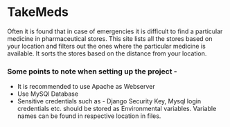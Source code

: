 # TakeMeds

Often it is found that in case of emergencies it is difficult to find a particular medicine in pharmaceutical stores. This site lists all the stores based on your location and filters out the ones where the particular medicine is available. It sorts the stores based on the distance from your location.
### Some points to note when setting up the project - 
* It is recommended to use Apache as Webserver
* Use MySQl Database
* Sensitive credentials such as - Django Security Key, Mysql login credentials etc. should be stored as Environmental variables. Variable names can be found in respective location in files.
